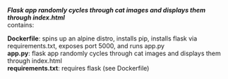 ***Flask app randomly cycles through cat images and displays them through index.html***<br/>
contains:

**Dockerfile**: spins up an alpine distro, installs pip, installs flask via requirements.txt, exposes port 5000, and runs app.py<br/>
**app.py**:  flask app randomly cycles through cat images and displays them through index.html<br/>
**requirements.txt**: requires flask (see Dockerfile)<br/>
